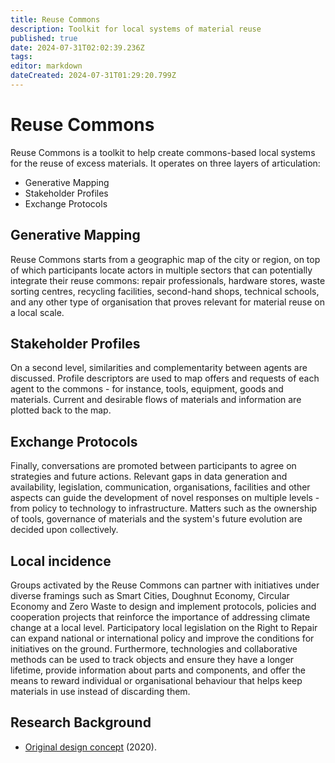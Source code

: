 ```yaml
---
title: Reuse Commons
description: Toolkit for local systems of material reuse
published: true
date: 2024-07-31T02:02:39.236Z
tags: 
editor: markdown
dateCreated: 2024-07-31T01:29:20.799Z
---
```


# Reuse Commons

Reuse Commons is a toolkit to help create commons-based local systems for the reuse of excess materials. It operates on three layers of articulation:

- Generative Mapping
- Stakeholder Profiles
- Exchange Protocols

## Generative Mapping

Reuse Commons starts from a geographic map of the city or region, on top of which participants locate actors in multiple sectors that can potentially integrate their reuse commons: repair professionals, hardware stores, waste sorting centres, recycling facilities, second-hand shops, technical schools, and any other type of organisation that proves relevant for material reuse on a local scale.

## Stakeholder Profiles

On a second level, similarities and complementarity between agents are discussed. Profile descriptors are used to map offers and requests of each agent to the commons - for instance, tools, equipment, goods and materials. Current and desirable flows of materials and information are plotted back to the map. 

## Exchange Protocols

Finally, conversations are promoted between participants to agree on strategies and future actions. Relevant gaps in data generation and availability, legislation, communication, organisations, facilities and other aspects can guide the development of novel responses on multiple levels - from policy to technology to infrastructure. Matters such as the ownership of tools, governance of materials and the system's future evolution are decided upon collectively.

## Local incidence

Groups activated by the Reuse Commons can partner with initiatives under diverse framings such as Smart Cities, Doughnut Economy, Circular Economy and Zero Waste to design and implement protocols, policies and cooperation projects that reinforce the importance of addressing climate change at a local level. Participatory local legislation on the Right to Repair can expand national or international policy and improve the conditions for initiatives on the ground. Furthermore, technologies and collaborative methods can be used to track objects and ensure they have a longer lifetime, provide information about parts and components, and offer the means to reward individual or organisational behaviour that helps keep materials in use instead of discarding them.

## Research Background

- [Original design concept](/opendott/concepts/reuse-commons) (2020).